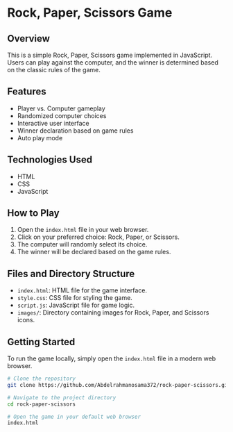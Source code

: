 # Rock, Paper, Scissors Game

## Overview
This is a simple Rock, Paper, Scissors game implemented in JavaScript. Users can play against the computer, and the winner is determined based on the classic rules of the game.

## Features
- Player vs. Computer gameplay
- Randomized computer choices
- Interactive user interface
- Winner declaration based on game rules
- Auto play mode

## Technologies Used
- HTML
- CSS
- JavaScript

## How to Play
1. Open the `index.html` file in your web browser.
2. Click on your preferred choice: Rock, Paper, or Scissors.
3. The computer will randomly select its choice.
4. The winner will be declared based on the game rules.

## Files and Directory Structure
- `index.html`: HTML file for the game interface.
- `style.css`: CSS file for styling the game.
- `script.js`: JavaScript file for game logic.
- `images/`: Directory containing images for Rock, Paper, and Scissors icons.

## Getting Started
To run the game locally, simply open the `index.html` file in a modern web browser.

```bash
# Clone the repository
git clone https://github.com/Abdelrahmanosama372/rock-paper-scissors.git

# Navigate to the project directory
cd rock-paper-scissors

# Open the game in your default web browser
index.html
```